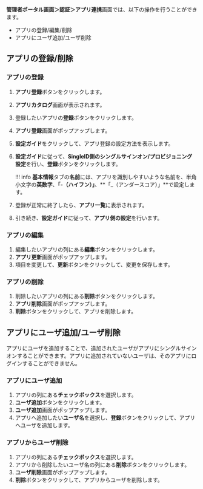 **管理者ポータル画面＞認証＞アプリ連携**画面では、以下の操作を行うことができます。

* アプリの登録/編集/削除
* アプリにユーザ追加/ユーザ削除

## アプリの登録/削除
### アプリの登録
1. **アプリ登録**ボタンをクリックします。
2. **アプリカタログ**画面が表示されます。
3. 登録したいアプリの**登録**ボタンをクリックします。
4. **アプリ登録**画面がポップアップします。
5. **設定ガイド**をクリックして、アプリ登録の設定方法を表示します。
6. **設定ガイド**に従って、**SingleID側のシングルサインオン/プロビジョニング設定**を行い、**登録**ボタンをクリックします。

    !!! info 
        **基本情報**タブの**名前**には、アプリを識別しやすいような名前を、半角小文字の**英数字**、**「-（ハイフン）」**、**「_（アンダースコア）」**で設定します。

7. 登録が正常に終了したら、**アプリ一覧**に表示されます。
8. 引き続き、**設定ガイド**に従って、**アプリ側の設定**を行います。

### アプリの編集
1. 編集したいアプリの列にある**編集**ボタンをクリックします。
2. **アプリ更新**画面がポップアップします。
3. 項目を変更して、**更新**ボタンをクリックして、変更を保存します。

### アプリの削除
1. 削除したいアプリの列にある**削除**ボタンをクリックします。
2. **アプリ削除**画面がポップアップします。
3. **削除**ボタンをクリックして、アプリを削除します。

## アプリにユーザ追加/ユーザ削除

アプリにユーザを追加することで、追加されたユーザがアプリにシングルサインオンすることができます。アプリに追加されていないユーザは、そのアプリにログインすることができません。

### アプリにユーザ追加
1. アプリの列にある**チェックボックス**を選択します。
2. **ユーザ追加**ボタンをクリックします。
3. **ユーザ追加**画面がポップアップします。
4. アプリへ追加したい**ユーザ名**を選択し、**登録**ボタンをクリックして、アプリへユーザを追加します。

### アプリからユーザ削除
1. アプリの列にある**チェックボックス**を選択します。
2. アプリから削除したいユーザ名の列にある**削除**ボタンをクリックします。
3. **ユーザ削除**画面がポップアップします。
4. **削除**ボタンをクリックして、アプリからユーザを削除します。

